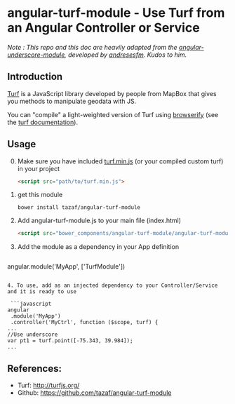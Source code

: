 angular-turf-module - Use Turf from an Angular Controller or Service
======

_Note : This repo and this doc are heavily adapted from the [angular-underscore-module](https://github.com/andresesfm/angular-underscore-module), developed by [andresesfm](https://github.com/andresesfm). Kudos to him._

## Introduction

[Turf](http://turfjs.org/) is a JavaScript library developed by people from MapBox that gives you methods to manipulate geodata with JS.

You can "compile" a light-weighted version of Turf using [browserify](http://browserify.org/) (see the [turf documentation](https://github.com/turfjs/turf/#installation)).

## Usage

0. Make sure you have included [turf.min.js](https://raw.githubusercontent.com/Turfjs/turf/v2.0.2/turf.min.js) (or your compiled custom turf) in your project 

    ```html
    <script src="path/to/turf.min.js">
    ```

1. get this module

   ```
   bower install tazaf/angular-turf-module
   ```

2. Add angular-turf-module.js to your main file (index.html)

    ```html
    <script src="bower_components/angular-turf-module/angular-turf-module.js"></script>
    ```

3. Add the module as a dependency in your App definition

   ```javascript
  angular.module('MyApp', ['TurfModule'])
   ```

4. To use, add as an injected dependency to your Controller/Service and it is ready to use

    ```javascript
  angular
    .module('MyApp')
    .controller('MyCtrl', function ($scope, turf) {
  ...
  //Use underscore
  var pt1 = turf.point([-75.343, 39.984]);
  ...
  ```

## References:
  
- Turf: http://turfjs.org/
- Github: https://github.com/tazaf/angular-turf-module
